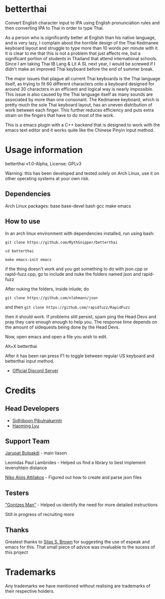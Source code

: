 # betterthai
Convert English character input to IPA using English pronunciation rules and then converting IPA to Thai in order to type Thai.

As a person who is significantly better at English than his native language, and is very lazy, I complain about the horrible design of the Thai Kedmanee keyboard layout and struggle to type more than 10 words per minute with it. It is clear to me that this is not a problem that just affects me, but a significant portion of students in Thailand that attend international schools. Since I am taking Thai IB Lang & Lit A SL next year, I would be screwed if I didn't make an improved Thai keyboard before the end of summer break.

The major issues that plague all current Thai keyboards is the Thai language itself, as trying to fit 60 different characters onto a keyboard designed for around 30 characters in an efficient and logical way is nearly impossible. This issue is also caused by the Thai language itself as many sounds are associated by more than one consonant. The Kedmanee keyboard, which is pretty much the sole Thai keyboard layout, has an uneven distribution of work between each finger. This further reduces efficiency and puts extra strain on the fingers that have to do most of the work.

This is a emacs plugin with a C++ backend that is designed to work with the emacs text editor and it works quite like the Chinese Pinyin input method.

Usage information
=================

betterthai v1.0-Alpha, License: GPLv3

Warning: this has been developed and tested solely on Arch Linux, use it on other operating systems at your own risk.

Dependencies
----------
Arch Linux
packages: base base-devel bash gcc make emacs

How to use
----------
In an arch linux environment with dependencies installed, run using bash:

`git clone https://github.com/MythSnipper/betterthai`

`cd betterthai`

`make emacs-init emacs`

if the thing doesn't work and you get something to do with json.cpp or rapid-fuzz.cpp, go to include and nuke the folders named json and rapid-fuzz

After nuking the folders, inside inlude; do 

`git clone https://github.com/nlohmann/json`

and then `git clone https://github.com/rapidfuzz/RapidFuzz`

then it should work. If problems still persist, spam ping the Head Devs and pray they care enough enough to help you. The response time depends on the amount of sidequests being done by the Head Devs.


Now, open emacs and open a file you wish to edit.

Alt+X betterthai

After it has been ran press F1 to toggle between regular US keyboard and betterthai input method.


* [Official Discord Server](https://discord.gg/mUKhGpWaWG)

Credits
=======
Head Developers
---------------
* [Sidhiboon Pibulnakarintr](https://github.com/asianhen)
* [Haoming Lyu](https://github.com/MythSnipper)

Support Team
------------
[Jarupat Bulpakdi](https://github.com/mightythemight) - main liason 

Leonidas Paul Lambrides - Helped us find a library to best implement levenshtein distance

[Niko Alois Attilakos](https://github.com/NotNoper) - Figured out how to create and parse json files

Testers
-------
["Gontzes Man"](https://github.com/Cxyoo367o) - Helped us identify the need for more detailed instructions

Still in progress of recruiting more 

Thanks
------
Greatest thanks to [Silas S. Brown](https://github.com/ssb22) for suggesting the use of espeak and emacs for this. That small piece of advice was invaluable to the sucess of this project

Trademarks
==========
Any trademarks we have mentioned without realising are trademarks of their respective holders.